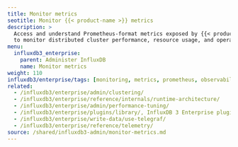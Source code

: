 ```yaml
---
title: Monitor metrics
seotitle: Monitor {{< product-name >}} metrics
description: >
  Access and understand Prometheus-format metrics exposed by {{< product-name >}}
  to monitor distributed cluster performance, resource usage, and operational health.
menu:
  influxdb3_enterprise:
    parent: Administer InfluxDB
    name: Monitor metrics
weight: 110
influxdb3/enterprise/tags: [monitoring, metrics, prometheus, observability, operations, clustering]
related:
  - /influxdb3/enterprise/admin/clustering/
  - /influxdb3/enterprise/reference/internals/runtime-architecture/
  - /influxdb3/enterprise/admin/performance-tuning/
  - /influxdb3/enterprise/plugins/library/, InfluxDB 3 Enterprise plugins
  - /influxdb3/enterprise/write-data/use-telegraf/
  - /influxdb3/enterprise/reference/telemetry/
source: /shared/influxdb3-admin/monitor-metrics.md
---
```


<!--
The content of this file is located at
//SOURCE - content/shared/influxdb3-admin/monitor-metrics.md
-->